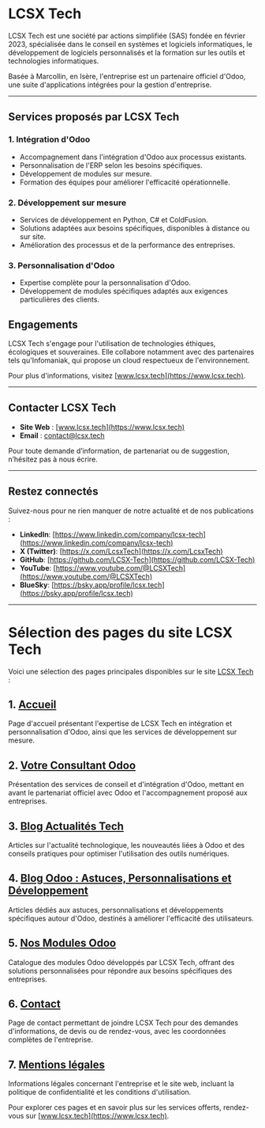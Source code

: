 # LCSX Tech

LCSX Tech est une société par actions simplifiée (SAS) fondée en février 2023, spécialisée dans le conseil en systèmes et logiciels informatiques, le développement de logiciels personnalisés et la formation sur les outils et technologies informatiques.

Basée à Marcollin, en Isère, l'entreprise est un partenaire officiel d'Odoo, une suite d'applications intégrées pour la gestion d'entreprise.

---

## Services proposés par LCSX Tech

### 1. **Intégration d'Odoo**
- Accompagnement dans l'intégration d'Odoo aux processus existants.
- Personnalisation de l'ERP selon les besoins spécifiques.
- Développement de modules sur mesure.
- Formation des équipes pour améliorer l'efficacité opérationnelle.

### 2. **Développement sur mesure**
- Services de développement en Python, C# et ColdFusion.
- Solutions adaptées aux besoins spécifiques, disponibles à distance ou sur site.
- Amélioration des processus et de la performance des entreprises.

### 3. **Personnalisation d'Odoo**
- Expertise complète pour la personnalisation d'Odoo.
- Développement de modules spécifiques adaptés aux exigences particulières des clients.

## Engagements
LCSX Tech s'engage pour l'utilisation de technologies éthiques, écologiques et souveraines. Elle collabore notamment avec des partenaires tels qu'Infomaniak, qui propose un cloud respectueux de l'environnement.

Pour plus d'informations, visitez [www.lcsx.tech](https://www.lcsx.tech).

---

## Contacter LCSX Tech

- **Site Web** : [www.lcsx.tech](https://www.lcsx.tech)
- **Email** : [contact@lcsx.tech](mailto:contact@lcsx.tech)

Pour toute demande d’information, de partenariat ou de suggestion, n’hésitez pas à nous écrire.

---

## Restez connectés

Suivez-nous pour ne rien manquer de notre actualité et de nos publications :

- **LinkedIn**: [https://www.linkedin.com/company/lcsx-tech](https://www.linkedin.com/company/lcsx-tech)
- **X (Twitter)**: [https://x.com/LcsxTech](https://x.com/LcsxTech)
- **GitHub**: [https://github.com/LCSX-Tech](https://github.com/LCSX-Tech)
- **YouTube**: [https://www.youtube.com/@LCSXTech](https://www.youtube.com/@LCSXTech)
- **BlueSky**: [https://bsky.app/profile/lcsx.tech](https://bsky.app/profile/lcsx.tech)


---


# Sélection des pages du site LCSX Tech

Voici une sélection des pages principales disponibles sur le site [LCSX Tech](https://www.lcsx.tech) :

## 1. [Accueil](https://www.lcsx.tech)

Page d'accueil présentant l'expertise de LCSX Tech en intégration et personnalisation d'Odoo, ainsi que les services de développement sur mesure.

## 2. [Votre Consultant Odoo](https://www.lcsx.tech/partenaire-odoo)

Présentation des services de conseil et d'intégration d'Odoo, mettant en avant le partenariat officiel avec Odoo et l'accompagnement proposé aux entreprises. 

## 3. [Blog Actualités Tech](https://www.lcsx.tech/blog/actualites-1)

Articles sur l'actualité technologique, les nouveautés liées à Odoo et des conseils pratiques pour optimiser l'utilisation des outils numériques.

## 4. [Blog Odoo : Astuces, Personnalisations et Développement](https://www.lcsx.tech/blog/odoo-astuces-personnalisations-et-developpement-2)

Articles dédiés aux astuces, personnalisations et développements spécifiques autour d'Odoo, destinés à améliorer l'efficacité des utilisateurs.

## 5. [Nos Modules Odoo](https://www.lcsx.tech/shop)

Catalogue des modules Odoo développés par LCSX Tech, offrant des solutions personnalisées pour répondre aux besoins spécifiques des entreprises.

## 6. [Contact](https://www.lcsx.tech/contactus)

Page de contact permettant de joindre LCSX Tech pour des demandes d'informations, de devis ou de rendez-vous, avec les coordonnées complètes de l'entreprise.

## 7. [Mentions légales](https://www.lcsx.tech/mentions-legales)

Informations légales concernant l'entreprise et le site web, incluant la politique de confidentialité et les conditions d'utilisation.

Pour explorer ces pages et en savoir plus sur les services offerts, rendez-vous sur [www.lcsx.tech](https://www.lcsx.tech).
